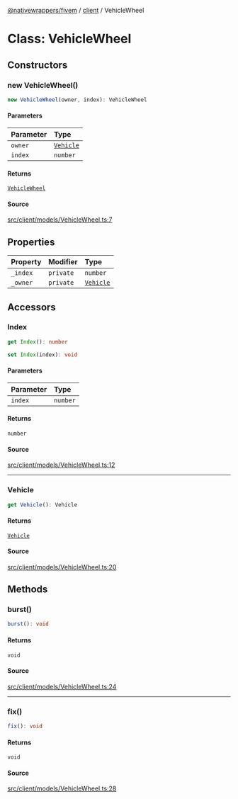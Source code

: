 [@nativewrappers/fivem](../../README.md) / [client](../README.md) / VehicleWheel

# Class: VehicleWheel

## Constructors

### new VehicleWheel()

```ts
new VehicleWheel(owner, index): VehicleWheel
```

#### Parameters

| Parameter | Type |
| :------ | :------ |
| `owner` | [`Vehicle`](Vehicle.md) |
| `index` | `number` |

#### Returns

[`VehicleWheel`](VehicleWheel.md)

#### Source

[src/client/models/VehicleWheel.ts:7](https://github.com/nativewrappers/fivem/blob/dc30be651dd1d99507081f19ee3707fad2d3aa44/src/client/models/VehicleWheel.ts#L7)

## Properties

| Property | Modifier | Type |
| :------ | :------ | :------ |
| `_index` | `private` | `number` |
| `_owner` | `private` | [`Vehicle`](Vehicle.md) |

## Accessors

### Index

```ts
get Index(): number
```

```ts
set Index(index): void
```

#### Parameters

| Parameter | Type |
| :------ | :------ |
| `index` | `number` |

#### Returns

`number`

#### Source

[src/client/models/VehicleWheel.ts:12](https://github.com/nativewrappers/fivem/blob/dc30be651dd1d99507081f19ee3707fad2d3aa44/src/client/models/VehicleWheel.ts#L12)

***

### Vehicle

```ts
get Vehicle(): Vehicle
```

#### Returns

[`Vehicle`](Vehicle.md)

#### Source

[src/client/models/VehicleWheel.ts:20](https://github.com/nativewrappers/fivem/blob/dc30be651dd1d99507081f19ee3707fad2d3aa44/src/client/models/VehicleWheel.ts#L20)

## Methods

### burst()

```ts
burst(): void
```

#### Returns

`void`

#### Source

[src/client/models/VehicleWheel.ts:24](https://github.com/nativewrappers/fivem/blob/dc30be651dd1d99507081f19ee3707fad2d3aa44/src/client/models/VehicleWheel.ts#L24)

***

### fix()

```ts
fix(): void
```

#### Returns

`void`

#### Source

[src/client/models/VehicleWheel.ts:28](https://github.com/nativewrappers/fivem/blob/dc30be651dd1d99507081f19ee3707fad2d3aa44/src/client/models/VehicleWheel.ts#L28)
